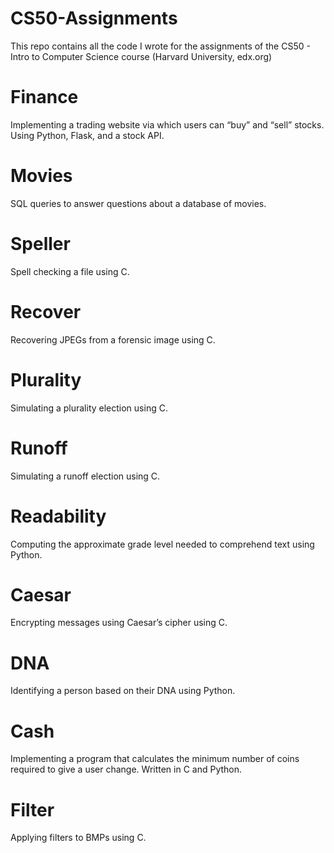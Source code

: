 # CS50-Assignments
This repo contains all the code I wrote for the assignments of the CS50 - Intro to Computer Science course (Harvard University, edx.org)

# Finance
Implementing a trading website via which users can “buy” and “sell” stocks. Using Python, Flask, and a stock API.

# Movies
SQL queries to answer questions about a database of movies.

# Speller
Spell checking a file using C.

# Recover
Recovering JPEGs from a forensic image using C.

# Plurality
Simulating a plurality election using C.

# Runoff
Simulating a runoff election using C.

# Readability
Computing the approximate grade level needed to comprehend text using Python.

# Caesar
Encrypting messages using Caesar’s cipher using C.

# DNA
Identifying a person based on their DNA using Python.

# Cash
Implementing a program that calculates the minimum number of coins required to give a user change. Written in C and Python.

# Filter
Applying filters to BMPs using C.
